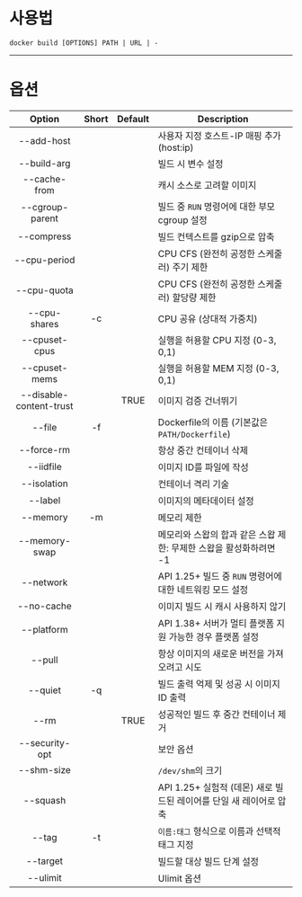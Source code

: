 # 사용법

```
docker build [OPTIONS] PATH | URL | -
```

---
# 옵션

|         Option          | Short | Default | Description                                                        |
|:-----------------------:|:-----:|:-------:| ------------------------------------------------------------------ |
|       --add-host        |       |         | 사용자 지정 호스트-IP 매핑 추가 (host:ip)                          |
|       --build-arg       |       |         | 빌드 시 변수 설정                                                  |
|      --cache-from       |       |         | 캐시 소스로 고려할 이미지                                          |
|     --cgroup-parent     |       |         | 빌드 중 `RUN` 명령어에 대한 부모 cgroup 설정                       |
|       --compress        |       |         | 빌드 컨텍스트를 gzip으로 압축                                      |
|      --cpu-period       |       |         | CPU CFS (완전히 공정한 스케줄러) 주기 제한                         |
|       --cpu-quota       |       |         | CPU CFS (완전히 공정한 스케줄러) 할당량 제한                       |
|      --cpu-shares       |  -c   |         | CPU 공유 (상대적 가중치)                                           |
|      --cpuset-cpus      |       |         | 실행을 허용할 CPU 지정 (0-3, 0,1)                                  |
|      --cpuset-mems      |       |         | 실행을 허용할 MEM 지정 (0-3, 0,1)                                  |
| --disable-content-trust |       |  TRUE   | 이미지 검증 건너뛰기                                               |
|         --file          |  -f   |         | Dockerfile의 이름 (기본값은 `PATH/Dockerfile`)                     |
|       --force-rm        |       |         | 항상 중간 컨테이너 삭제                                            |
|        --iidfile        |       |         | 이미지 ID를 파일에 작성                                            |
|       --isolation       |       |         | 컨테이너 격리 기술                                                 |
|         --label         |       |         | 이미지의 메타데이터 설정                                           |
|        --memory         |  -m   |         | 메모리 제한                                                        |
|      --memory-swap      |       |         | 메모리와 스왑의 합과 같은 스왑 제한: 무제한 스왑을 활성화하려면 -1 |
|        --network        |       |         | API 1.25+ 빌드 중 `RUN` 명령어에 대한 네트워킹 모드 설정           |
|       --no-cache        |       |         | 이미지 빌드 시 캐시 사용하지 않기                                  |
|       --platform        |       |         | API 1.38+ 서버가 멀티 플랫폼 지원 가능한 경우 플랫폼 설정          |
|         --pull          |       |         | 항상 이미지의 새로운 버전을 가져오려고 시도                        |
|         --quiet         |  -q   |         | 빌드 출력 억제 및 성공 시 이미지 ID 출력                           |
|          --rm           |       |  TRUE   | 성공적인 빌드 후 중간 컨테이너 제거                                |
|     --security-opt      |       |         | 보안 옵션                                                          |
|       --shm-size        |       |         | `/dev/shm`의 크기                                                  |
|        --squash         |       |         | API 1.25+ 실험적 (데몬) 새로 빌드된 레이어를 단일 새 레이어로 압축 |
|          --tag          |  -t   |         | `이름:태그` 형식으로 이름과 선택적 태그 지정                       |
|        --target         |       |         | 빌드할 대상 빌드 단계 설정                                         |
|        --ulimit         |       |         | Ulimit 옵션                                                        |